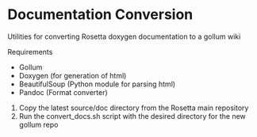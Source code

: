 Documentation Conversion
========================

Utilities for converting Rosetta doxygen documentation to a gollum wiki

Requirements
- Gollum
- Doxygen (for generation of html)
- BeautifulSoup (Python module for parsing html)
- Pandoc (Format converter)

1. Copy the latest source/doc directory from the Rosetta main repository
2. Run the convert_docs.sh script with the desired directory for the new gollum repo
